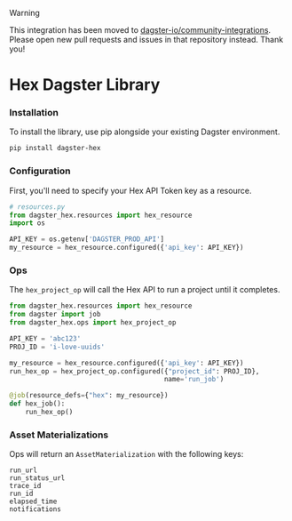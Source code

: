 > [!WARNING]
> This integration has been moved to [dagster-io/community-integrations](https://github.com/dagster-io/community-integrations/tree/main/libraries/dagster-hex). Please open new pull requests and issues in that repository instead. Thank you!

# Hex Dagster Library

### Installation

To install the library, use pip alongside your existing Dagster environment.

```bash
pip install dagster-hex
```

### Configuration

First, you'll need to specify your Hex API Token key as a resource.

```python
# resources.py
from dagster_hex.resources import hex_resource 
import os

API_KEY = os.getenv['DAGSTER_PROD_API']
my_resource = hex_resource.configured({'api_key': API_KEY})
```

### Ops

The `hex_project_op` will call the Hex API to run a project until it completes.

```python
from dagster_hex.resources import hex_resource
from dagster import job
from dagster_hex.ops import hex_project_op

API_KEY = 'abc123'
PROJ_ID = 'i-love-uuids'

my_resource = hex_resource.configured({'api_key': API_KEY})
run_hex_op = hex_project_op.configured({"project_id": PROJ_ID},
                                       name='run_job')

@job(resource_defs={"hex": my_resource})
def hex_job():
    run_hex_op()
```

### Asset Materializations

Ops will return an `AssetMaterialization`  with the following keys:

```
run_url	
run_status_url	
trace_id	
run_id	
elapsed_time
notifications	
```
